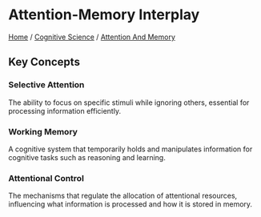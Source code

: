 # Attention-Memory Interplay

[Home](../../../../README.md) / [Cognitive Science](../../../../cognitive_science/README.md) / [Attention And Memory](../../../cognitive_science/attention_and_memory/README.md)

## Key Concepts

### Selective Attention

The ability to focus on specific stimuli while ignoring others, essential for processing information efficiently.

### Working Memory

A cognitive system that temporarily holds and manipulates information for cognitive tasks such as reasoning and learning.

### Attentional Control

The mechanisms that regulate the allocation of attentional resources, influencing what information is processed and how it is stored in memory.

